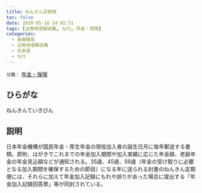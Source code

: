 ```yaml
---
title: ねんきん定期便
toc: false
date: 2018-05-18 14:02:31
tags: [证券用语解说集, な行, 年金・保険]
categories:
  - 金融服务
  - 证券用语解说集
  - 日本語
  - な行
---
```


`分類：` [年金・保険](/tags/年金・保険/)

## ひらがな

ねんきんていきびん

## 説明

日本年金機構が国民年金・厚生年金の現役加入者の誕生日月に毎年郵送する書類。原則、はがきでこれまでの年金加入期間や加入実績に応じた年金額、老齢年金の年金見込額などが通知される。35歳、45歳、59歳（年金の受け取りに必要となる加入期間を確保するための節目）になる年に送られる封書のねんきん定期便には、それらに加えて年金加入記録にもれや誤りがあった場合に提出する「年金加入記録回答票」等が同封されている。
